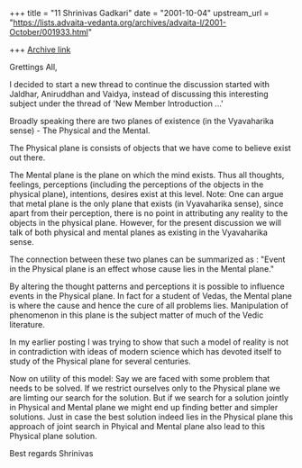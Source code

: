 +++
title = "11 Shrinivas Gadkari"
date = "2001-10-04"
upstream_url = "https://lists.advaita-vedanta.org/archives/advaita-l/2001-October/001933.html"

+++
[Archive link](https://lists.advaita-vedanta.org/archives/advaita-l/2001-October/001933.html)

Grettings All,

I decided to start a new thread to continue the
discussion started with Jaldhar, Aniruddhan and
Vaidya, instead of discussing this interesting
subject under the thread of 'New Member Introduction ...'

Broadly speaking there are two planes of existence (in
the Vyavaharika sense) - The Physical and the Mental.

The Physical plane is consists of objects that we have
come to believe exist out there.

The Mental plane is the plane on which the mind
exists. Thus all thoughts, feelings, perceptions
(including the perceptions of the objects in the
physical plane), intentions, desires exist at this
level. Note: One can argue that metal plane is the
only plane that exists (in Vyavaharika sense), since
apart from their perception, there is no point in
attributing any reality to the objects in the physical
plane. However, for the present discussion we will
talk of both physical and mental planes as existing in
the Vyavaharika sense.

The connection between these two planes can be summarized
as : "Event in the Physical plane is an effect whose cause
lies in the Mental plane."

By altering the thought patterns and perceptions it is
possible to influence events in the Physical plane. In
fact for a student of Vedas, the Mental plane is where the cause
and hence the cure of all problems lies. Manipulation
of phenomenon in this plane is the subject matter of
much of the Vedic literature.

In my earlier posting I was trying to show that such a
model of reality is not in contradiction with ideas of
modern science which has devoted itself to study of the
Physical plane for several centuries.

Now on utility of this model:
Say we are faced with some problem that needs to be solved.
If we restrict ourselves only to the Physical plane we
are limting our search for the solution. But if we search
for a solution jointly in Physical and Mental plane we
might end up finding better and simpler solutions. Just
in case the best solution indeed lies in the Physical plane
this approach of joint search in Phyical and Mental plane
also lead to this Physical plane solution.

Best regards
Shrinivas

